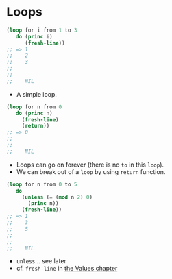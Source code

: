 # Loops

```commonlisp
(loop for i from 1 to 3
   do (princ i)
      (fresh-line))
;; => 1
;;    2
;;    3
;;
;;
;;    NIL
```

- A simple loop.


```commonlisp
(loop for n from 0
   do (princ n)
     (fresh-line)
     (return))
;; => 0
;;
;;
;;    NIL
```

- Loops can go on forever (there is no `to` in this `loop`).
- We can break out of a `loop` by using `return` function.

```commonlisp
(loop for n from 0 to 5
   do
     (unless (= (mod n 2) 0)
       (princ n))
     (fresh-line))
;; => 1
;;    3
;;    5
;;
;;
;;    NIL
```

- `unless`... see later
- cf. `fresh-line` in [the Values chapter](values.html)
